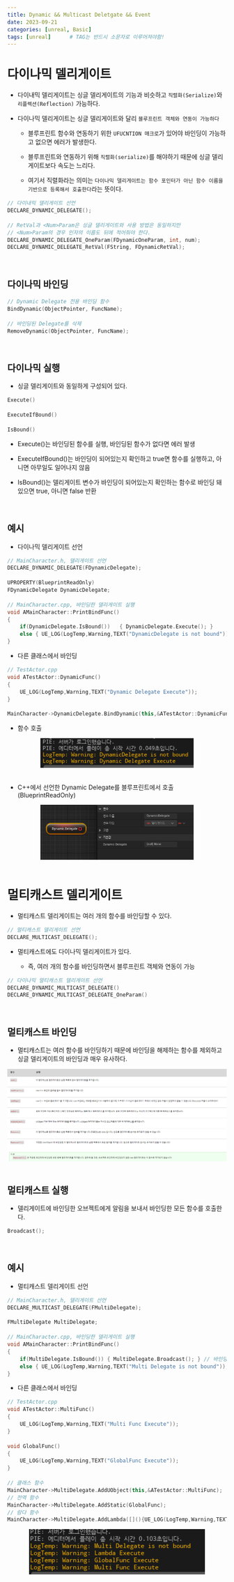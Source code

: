 ```yaml
---
title: Dynamic && Multicast Deletgate && Event
date: 2023-09-21
categories: [unreal, Basic]
tags: [unreal]		# TAG는 반드시 소문자로 이루어져야함!
---
```



**다이나믹 델리게이트**
==============

* 다이내믹 델리게이트는 싱글 델리게이트의 기능과 비슷하고 `직렬화(Serialize)`와 `리플렉션(Reflection)` 가능하다.

* 다이나믹 델리게이트는 싱글 델리게이트와 달리 `블루프린트 객체와 연동이 가능하다`

  * 블루프린트 함수와 연동하기 위한 `UFUCNTION 매크로`가 있어야 바인딩이 가능하고 없으면 에러가 발생한다.

  * 블루프린트와 연동하기 위해 `직렬화(serialize)`를 해야하기 때문에 싱글 델리게이트보다 속도는 느리다.

  * 여기서 직렬화라는 의미는 `다이나믹 델리게이트는 함수 포인터가 아닌 함수 이름을 기반으로 등록해서 호출한다`라는 뜻이다.

```c++
// 다이내믹 델리게이트 선언
DECLARE_DYNAMIC_DELEGATE();

// RetVal과 <Num>Param은 싱글 델리게이트와 사용 방법은 동일하지만
// <Num>Param의 경우 인자의 이름도 뒤에 적어줘야 한다.
DECLARE_DYNAMIC_DELEGATE_OneParam(FDynamicOneParam, int, num);
DECLARE_DYNAMIC_DELEGATE_RetVal(FString, FDynamicRetVal);
```

<br>

## **다이나믹 바인딩**

```c++
// Dynamic Delegate 전용 바인딩 함수
BindDynamic(ObjectPointer, FuncName);

// 바인딩된 Delegate를 삭제
RemoveDynamic(ObjectPointer, FuncName);
```



<br>

## **다이나믹 실행**

* 싱글 델리게이트와 동일하게 구성되어 있다.

```c++
Execute()

ExecuteIfBound()

IsBound()
```

* Execute()는 바인딩된 함수를 실행, 바인딩된 함수가 없다면 에러 발생

* ExecuteIfBound()는 바인딩이 되어있는지 확인하고 true면 함수를 실행하고, 아니면 아무일도 일어나지 않음

* IsBound()는 델리게이트 변수가 바인딩이 되어있는지 확인하는 함수로 바인딩 돼 있으면 true, 아니면 false 반환

<br>

## 예시

* 다이나믹 델리게이트 선언

```c++
// MainCharacter.h, 델리게이트 선언
DECLARE_DYNAMIC_DELEGATE(FDynamicDelegate);

UPROPERTY(BlueprintReadOnly)
FDynamicDelegate DynamicDelegate;

// MainCharacter.cpp, 바인딩한 델리게이트 실행
void AMainCharacter::PrintBindFunc()
{
	if(DynamicDelegate.IsBound()) 	{ DynamicDelegate.Execute(); }
	else { UE_LOG(LogTemp,Warning,TEXT("DynamicDelegate is not bound"));	}
}
```

* 다른 클래스에서 바인딩

```c++
// TestActor.cpp
void ATestActor::DynamicFunc()
{
	UE_LOG(LogTemp,Warning,TEXT("Dynamic Delegate Execute"));
}

MainCharacter->DynamicDelegate.BindDynamic(this,&ATestActor::DynamicFunc);
```

* 함수 호출

<center><img src="./../../../assets/img/Unreal/Term/Dynamic&Multicast&Event/Dynamic Delegate.png" style="width: 70%; height: auto;"></center>

<br>

* C++에서 선언한 Dynamic Delegate를 블루프린트에서 호출 (BlueprintReadOnly)

<center><img src="./../../../assets/img/Unreal/Term/Dynamic&Multicast&Event/DelegateBlueprint.png" style="width: 70%; height: auto;"></center>


<br>

**멀티캐스트 델리게이트**
===========


* 멀티캐스트 델리게이트는 여러 개의 함수를 바인딩할 수 있다.

```c++
// 멀티캐스트 델리게이트 선언
DECLARE_MULTICAST_DELEGATE();
```

* 멀티캐스트에도 다이나믹 델리게이트가 있다.

  * 즉, 여러 개의 함수를 바인딩하면서 블루프린트 객체와 연동이 가능

```c++
// 다이나믹 멀티캐스트 델리게이트 선언
DECLARE_DYNAMIC_MULTICAST_DELEGATE()
DECLARE_DYNAMIC_MULTICAST_DELEGATE_OneParam()
```

<br>

## 멀티캐스트 바인딩

* 멀티캐스트는 여러 함수를 바인딩하기 때문에 바인딩을 해제하는 함수를 제외하고 싱글 델리게이트의 바인딩과 매우 유사하다.

<center><img src="./../../../assets/img/Unreal/Term/Dynamic&Multicast&Event/Mutlicast Binding Func.png" style="width: 100%; height: auto;"></center>



<br>

## 멀티캐스트 실행

* 델리게이트에 바인딩한 오브젝트에게 알림을 보내서 바인딩한 모든 함수를 호출한다.

```c++
Broadcast();
```

<br>

## 예시

* 멀티캐스트 델리게이트 선언


```c++
// MainCharacter.h, 델리게이트 선언
DECLARE_MULTICAST_DELEGATE(FMultiDelegate);

FMultiDelegate MultiDelegate;

// MainCharacter.cpp, 바인딩한 델리게이트 실행
void AMainCharacter::PrintBindFunc()
{
	if(MultiDelegate.IsBound()) { MultiDelegate.Broadcast(); } // 바인딩된 모든 함수 호출
	else { UE_LOG(LogTemp,Warning,TEXT("Multi Delegate is not bound"));	}
}
```

* 다른 클래스에서 바인딩

```c++
// TestActor.cpp
void ATestActor::MultiFunc()
{
	UE_LOG(LogTemp,Warning,TEXT("Multi Func Execute"));
}

void GlobalFunc()
{
	UE_LOG(LogTemp,Warning,TEXT("GlobalFunc Execute"));
}

// 클래스 함수
MainCharacter->MultiDelegate.AddUObject(this,&ATestActor::MultiFunc);
// 전역 함수
MainCharacter->MultiDelegate.AddStatic(GlobalFunc);
// 람다 함수
MainCharacter->MultiDelegate.AddLambda([](){UE_LOG(LogTemp,Warning,TEXT("Lambda Execute"))}); 
```

<center><img src="./../../../assets/img/Unreal/Term/Dynamic&Multicast&Event/Multicast Delegate Execute.png" style="width: 80%; height: auto;"></center>


